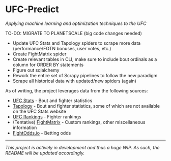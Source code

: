 # UFC-Predict

_Applying machine learning and optimization techniques to the UFC_


TO-DO: MIGRATE TO PLANETSCALE (big code changes needed)
- Update UFC Stats and Tapology spiders to scrape more data (performance/FOTN bonuses, user votes, etc.)
- Create FightMatrix spider
- Create relevant tables in CLI, make sure to include bout ordinals as a column for ORDER BY statements
- Figure out sqlalchemy
- Rework the entire set of Scrapy pipelines to follow the new paradigm
- Scrape all historical data with updated/new spiders (again)

As of writing, the project leverages data from the following sources:
- [UFC Stats](http://ufcstats.com/statistics/events/completed) - Bout and fighter statistics
- [Tapology](https://www.tapology.com/fightcenter) - Bout and fighter statistics, some of which are not available on the UFC Stats website
- [UFC Rankings](https://www.ufc.com/rankings) - Fighter rankings
- (Tentative) [FightMatrix](https://www.fightmatrix.com/) - Custom rankings, other miscellaneous information
- [FightOdds.io](https://fightodds.io/upcoming-mma-events/ufc) - Betting odds

---
*This project is actively in development and thus a huge WIP. As such, the README will be updated accordingly.*
